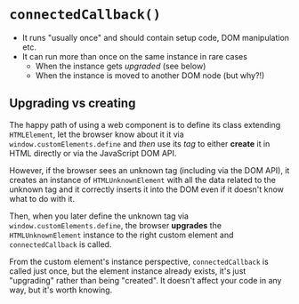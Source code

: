 # `connectedCallback()`
- It runs "usually once" and should contain setup code, DOM manipulation etc.
- It can run more than once on the same instance in rare cases
  - When the instance gets *upgraded* (see below)
  - When the instance is moved to another DOM node (but why?!)

## Upgrading vs creating
The happy path of using a web component is to define its class extending `HTMLElement`, let the browser know about it it via `window.customElements.define` and *then* use its *tag* to either **create** it in HTML directly or via the JavaScript DOM API.

However, if the browser sees an unknown tag (including via the DOM API), it creates an instance of `HTMLUnknownElement` with all the data related to the unknown tag and it correctly inserts it into the DOM even if it doesn't know what to do with it.

Then, when you later define the unknown tag via `window.customElements.define`, the browser **upgrades** the `HTMLUnknownElement` instance to the right custom element and `connectedCallback` is called.

From the custom element's instance perspective, `connectedCallback` is called just once, but the element instance already exists, it's just "upgrading" rather than being "created". It doesn't affect your code in any way, but it's worth knowing.
